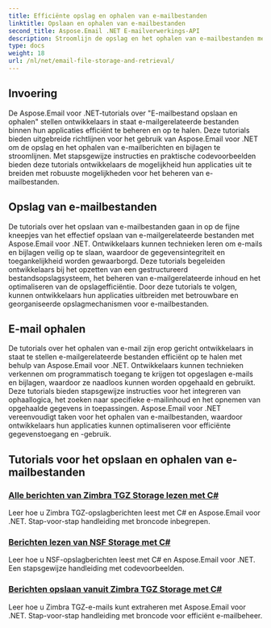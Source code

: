 ```yaml
---
title: Efficiënte opslag en ophalen van e-mailbestanden
linktitle: Opslaan en ophalen van e-mailbestanden
second_title: Aspose.Email .NET E-mailverwerkings-API
description: Stroomlijn de opslag en het ophalen van e-mailbestanden met Aspose.Email voor .NET-tutorials. Leer hoe u e-mailberichten en bijlagen programmatisch beheert en opent.
type: docs
weight: 18
url: /nl/net/email-file-storage-and-retrieval/
---
```


## Invoering

De Aspose.Email voor .NET-tutorials over "E-mailbestand opslaan en ophalen" stellen ontwikkelaars in staat e-mailgerelateerde bestanden binnen hun applicaties efficiënt te beheren en op te halen. Deze tutorials bieden uitgebreide richtlijnen voor het gebruik van Aspose.Email voor .NET om de opslag en het ophalen van e-mailberichten en bijlagen te stroomlijnen. Met stapsgewijze instructies en praktische codevoorbeelden bieden deze tutorials ontwikkelaars de mogelijkheid hun applicaties uit te breiden met robuuste mogelijkheden voor het beheren van e-mailbestanden.

## Opslag van e-mailbestanden

De tutorials over het opslaan van e-mailbestanden gaan in op de fijne kneepjes van het effectief opslaan van e-mailgerelateerde bestanden met Aspose.Email voor .NET. Ontwikkelaars kunnen technieken leren om e-mails en bijlagen veilig op te slaan, waardoor de gegevensintegriteit en toegankelijkheid worden gewaarborgd. Deze tutorials begeleiden ontwikkelaars bij het opzetten van een gestructureerd bestandsopslagsysteem, het beheren van e-mailgerelateerde inhoud en het optimaliseren van de opslagefficiëntie. Door deze tutorials te volgen, kunnen ontwikkelaars hun applicaties uitbreiden met betrouwbare en georganiseerde opslagmechanismen voor e-mailbestanden.

## E-mail ophalen

De tutorials over het ophalen van e-mail zijn erop gericht ontwikkelaars in staat te stellen e-mailgerelateerde bestanden efficiënt op te halen met behulp van Aspose.Email voor .NET. Ontwikkelaars kunnen technieken verkennen om programmatisch toegang te krijgen tot opgeslagen e-mails en bijlagen, waardoor ze naadloos kunnen worden opgehaald en gebruikt. Deze tutorials bieden stapsgewijze instructies voor het integreren van ophaallogica, het zoeken naar specifieke e-mailinhoud en het opnemen van opgehaalde gegevens in toepassingen. Aspose.Email voor .NET vereenvoudigt taken voor het ophalen van e-mailbestanden, waardoor ontwikkelaars hun applicaties kunnen optimaliseren voor efficiënte gegevenstoegang en -gebruik.

## Tutorials voor het opslaan en ophalen van e-mailbestanden
### [Alle berichten van Zimbra TGZ Storage lezen met C#](./reading-all-messages-from-zimbra-tgz-storage-with-csharp/)
Leer hoe u Zimbra TGZ-opslagberichten leest met C# en Aspose.Email voor .NET. Stap-voor-stap handleiding met broncode inbegrepen.
### [Berichten lezen van NSF Storage met C#](./reading-messages-from-nsf-storage-using-csharp/)
Leer hoe u NSF-opslagberichten leest met C# en Aspose.Email voor .NET. Een stapsgewijze handleiding met codevoorbeelden.
### [Berichten opslaan vanuit Zimbra TGZ Storage met C#](./saving-messages-from-zimbra-tgz-storage-with-csharp/)
Leer hoe u Zimbra TGZ-e-mails kunt extraheren met Aspose.Email voor .NET. Stap-voor-stap handleiding met broncode voor efficiënt e-mailbeheer.